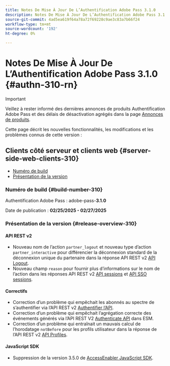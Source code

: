 ```yaml
---
title: Notes De Mise À Jour De L’Authentification Adobe Pass 3.1.0
description: Notes De Mise À Jour De L’Authentification Adobe Pass 3.1.0
source-git-commit: 4ad5ea619f64a78a72f69228c9ae3c83a7b66f24
workflow-type: tm+mt
source-wordcount: '192'
ht-degree: 0%

---
```


# Notes De Mise À Jour De L’Authentification Adobe Pass 3.1.0 {#authn-310-rn}

>[!IMPORTANT]
>
> Veillez à rester informé des dernières annonces de produits Authentification Adobe Pass et des délais de désactivation agrégés dans la page [Annonces de produits](/help/authentication/product-announcements.md).

Cette page décrit les nouvelles fonctionnalités, les modifications et les problèmes connus de cette version :

## Clients côté serveur et clients web {#server-side-web-clients-310}

* [Numéro de build](#build-number-310)
* [Présentation de la version](#release-overview-310)

### Numéro de build {#build-number-310}

Authentification Adobe Pass : adobe-pass-**3.1.0**

Date de publication : **02/25/2025 - 02/27/2025**

### Présentation de la version {#release-overview-310}

#### API REST v2

* Nouveau nom de l’action `partner_logout` et nouveau type d’action `partner_interactive` pour différencier la déconnexion standard de la déconnexion unique du partenaire dans la réponse API REST v2 [API Logout](/help/authentication/integration-guide-programmers/rest-apis/rest-api-v2/apis/logout-apis/rest-api-v2-logout-apis-initiate-logout-for-specific-mvpd.md).
* Nouveau champ `reason` pour fournir plus d’informations sur le nom de l’action dans les réponses API REST v2 [API sessions](/help/authentication/integration-guide-programmers/rest-apis/rest-api-v2/apis/sessions-apis/rest-api-v2-sessions-apis-create-authentication-session.md) et [API SSO sessions](/help/authentication/integration-guide-programmers/rest-apis/rest-api-v2/apis/partner-single-sign-on-apis/rest-api-v2-partner-single-sign-on-apis-retrieve-partner-authentication-request.md).

#### Correctifs

* Correction d’un problème qui empêchait les abonnés au spectre de s’authentifier via l’API REST v2 [Authentifier l’API](/help/authentication/integration-guide-programmers/rest-apis/rest-api-v2/apis/sessions-apis/rest-api-v2-sessions-apis-perform-authentication-in-user-agent.md).
* Correction d’un problème qui empêchait l’agrégation correcte des événements générés via l’API REST V2 [Authenticate API](/help/authentication/integration-guide-programmers/rest-apis/rest-api-v2/apis/sessions-apis/rest-api-v2-sessions-apis-perform-authentication-in-user-agent.md) dans ESM.
* Correction d’un problème qui entraînait un mauvais calcul de l’horodatage `notBefore` pour les profils utilisateur dans la réponse de l’API REST v2 [API Profiles](/help/authentication/integration-guide-programmers/rest-apis/rest-api-v2/apis/profiles-apis/rest-api-v2-profiles-apis-retrieve-profiles.md).

#### JavaScript SDK

* Suppression de la version 3.5.0 de [AccessEnabler JavaScript SDK](authn-rn-javascript-471.md).